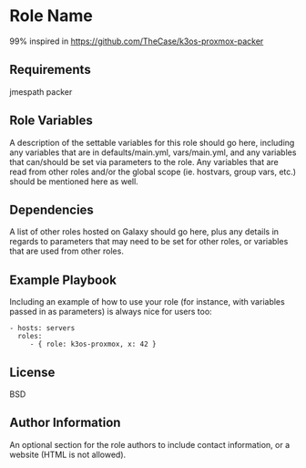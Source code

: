 Role Name
=========
99% inspired in https://github.com/TheCase/k3os-proxmox-packer

Requirements
------------

jmespath
packer

Role Variables
--------------

A description of the settable variables for this role should go here, including
any variables that are in defaults/main.yml, vars/main.yml, and any variables
that can/should be set via parameters to the role. Any variables that are read
from other roles and/or the global scope (ie. hostvars, group vars, etc.) should
be mentioned here as well.

Dependencies
------------

A list of other roles hosted on Galaxy should go here, plus any details in
regards to parameters that may need to be set for other roles, or variables that
are used from other roles.

Example Playbook
----------------

Including an example of how to use your role (for instance, with variables
passed in as parameters) is always nice for users too:

    - hosts: servers
      roles:
         - { role: k3os-proxmox, x: 42 }

License
-------

BSD

Author Information
------------------

An optional section for the role authors to include contact information, or a
website (HTML is not allowed).

